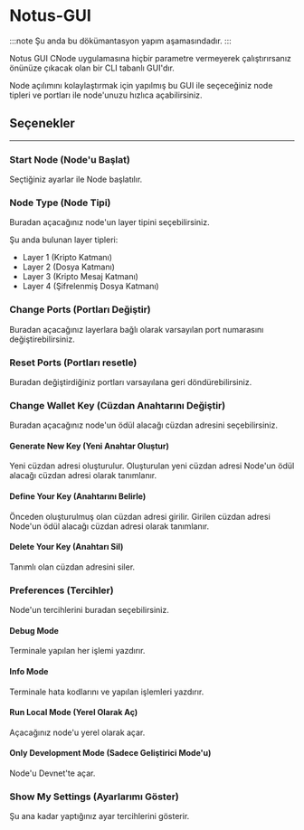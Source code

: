 # Notus-GUI

:::note
Şu anda bu dökümantasyon yapım aşamasındadır.
:::

Notus GUI CNode uygulamasına hiçbir parametre vermeyerek çalıştırırsanız önünüze çıkacak olan bir CLI tabanlı GUI'dır.

Node açılımını kolaylaştırmak için yapılmış bu GUI ile seçeceğiniz node tipleri ve portları ile node'unuzu hızlıca açabilirsiniz.

## Seçenekler

---

### Start Node (Node'u Başlat)

Seçtiğiniz ayarlar ile Node başlatılır.

### Node Type (Node Tipi)

Buradan açacağınız node'un layer tipini seçebilirsiniz.

Şu anda bulunan layer tipleri:

- Layer 1 (Kripto Katmanı)
- Layer 2 (Dosya Katmanı)
- Layer 3 (Kripto Mesaj Katmanı)
- Layer 4 (Şifrelenmiş Dosya Katmanı)

### Change Ports (Portları Değiştir)

Buradan açacağınız layerlara bağlı olarak varsayılan port numarasını değiştirebilirsiniz.

### Reset Ports (Portları resetle)

Buradan değiştirdiğiniz portları varsayılana geri döndürebilirsiniz.

### Change Wallet Key (Cüzdan Anahtarını Değiştir)

Buradan açacağınız node'un ödül alacağı cüzdan adresini seçebilirsiniz.

#### Generate New Key (Yeni Anahtar Oluştur)

Yeni cüzdan adresi oluşturulur. Oluşturulan yeni cüzdan adresi Node'un ödül alacağı cüzdan adresi olarak tanımlanır.

#### Define Your Key (Anahtarını Belirle)

Önceden oluşturulmuş olan cüzdan adresi girilir. Girilen cüzdan adresi Node'un ödül alacağı cüzdan adresi olarak tanımlanır.

#### Delete Your Key (Anahtarı Sil)

Tanımlı olan cüzdan adresini siler.

### Preferences (Tercihler)

Node'un tercihlerini buradan seçebilirsiniz.

#### Debug Mode

Terminale yapılan her işlemi yazdırır.

#### Info Mode

Terminale hata kodlarını ve yapılan işlemleri yazdırır.

#### Run Local Mode (Yerel Olarak Aç)

Açacağınız node'u yerel olarak açar.

#### Only Development Mode (Sadece Geliştirici Mode'u)

Node'u Devnet'te açar.

### Show My Settings (Ayarlarımı Göster)

Şu ana kadar yaptığınız ayar tercihlerini gösterir.
